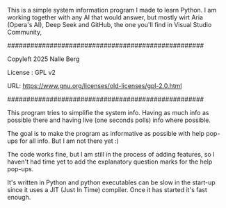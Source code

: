 This is a simple system information program I made to learn Python. I am working together with any AI that would answer, but mostly wirt Aria (Opera's AI), Deep Seek and GitHub, the one you'll find in Visual Studio Community,

###################################################

Copyleft 2025 Nalle Berg

License : GPL v2

URL: https://www.gnu.org/licenses/old-licenses/gpl-2.0.html

###################################################

This program tries to simplifie the system info. Having as much info as possible there and having live (one seconds polls) info where possible.

The goal is to make the program as informative as possible with help pop-ups for all info.
But I am not there yet :)

The code works fine, but I am still in the process of adding features, so I haven't had time yet to add the explanatory question marks for the help pop-ups.

It's written in Python and python executables can be slow in the start-up since it uses a JIT (Just In Time) compiler. Once it has started it's fast enough.

